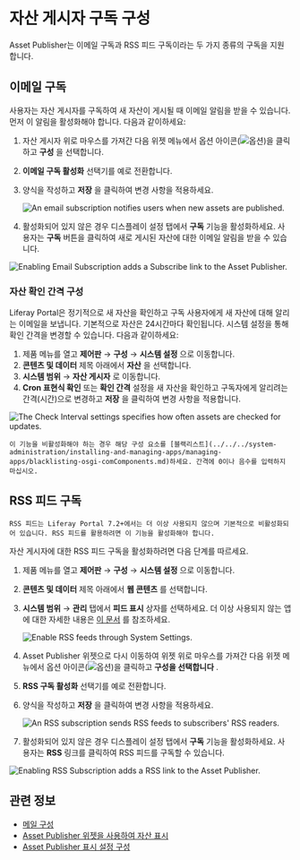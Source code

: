 # 자산 게시자 구독 구성

Asset Publisher는 이메일 구독과 RSS 피드 구독이라는 두 가지 종류의 구독을 지원합니다.

## 이메일 구독

사용자는 자산 게시자를 구독하여 새 자산이 게시될 때 이메일 알림을 받을 수 있습니다. 먼저 이 알림을 활성화해야 합니다. 다음과 같이하세요:

1. 자산 게시자 위로 마우스를 가져간 다음 위젯 메뉴에서 옵션 아이콘(![옵션](../../../images/icon-app-options.png))을 클릭하고 **구성** 을 선택합니다.

1. **이메일 구독 활성화** 선택기를 예로 전환합니다.

1. 양식을 작성하고 **저장** 을 클릭하여 변경 사항을 적용하세요.

   ![An email subscription notifies users when new assets are published.](./configuring-asset-publisher-subscriptions/images/01.png)

1. 활성화되어 있지 않은 경우 디스플레이 설정 탭에서 **구독** 기능을 활성화하세요. 사용자는 **구독** 버튼을 클릭하여 새로 게시된 자산에 대한 이메일 알림을 받을 수 있습니다.

![Enabling Email Subscription adds a Subscribe link to the Asset Publisher.](./configuring-asset-publisher-subscriptions/images/02.png)

### 자산 확인 간격 구성

Liferay Portal은 정기적으로 새 자산을 확인하고 구독 사용자에게 새 자산에 대해 알리는 이메일을 보냅니다. 기본적으로 자산은 24시간마다 확인됩니다. 시스템 설정을 통해 확인 간격을 변경할 수 있습니다. 다음과 같이하세요:

1. 제품 메뉴를 열고 **제어판** &rarr; **구성** &rarr; **시스템 설정** 으로 이동합니다.
1. **콘텐츠 및 데이터** 제목 아래에서 **자산** 을 선택합니다.
1. **시스템 범위** &rarr; **자산 게시자** 로 이동합니다.
1. **Cron 표현식 확인** 또는 **확인 간격** 설정을 새 자산을 확인하고 구독자에게 알리려는 간격(시간)으로 변경하고 **저장** 을 클릭하여 변경 사항을 적용합니다.

![The Check Interval settings specifies how often assets are checked for updates.](./configuring-asset-publisher-subscriptions/images/03.png)

```{warning}
이 기능을 비활성화해야 하는 경우 해당 구성 요소를 [블랙리스트](../../../system-administration/installing-and-managing-apps/managing-apps/blacklisting-osgi-comComponents.md)하세요. 간격에 0이나 음수를 입력하지 마십시오.
```

## RSS 피드 구독

```{note}
RSS 피드는 Liferay Portal 7.2+에서는 더 이상 사용되지 않으며 기본적으로 비활성화되어 있습니다. RSS 피드를 활용하려면 이 기능을 활성화해야 합니다.
```

자산 게시자에 대한 RSS 피드 구독을 활성화하려면 다음 단계를 따르세요.

1. 제품 메뉴를 열고 **제어판** &rarr; **구성** &rarr; **시스템 설정** 으로 이동합니다.

1. **콘텐츠 및 데이터** 제목 아래에서 **웹 콘텐츠** 를 선택합니다.

1. **시스템 범위** &rarr; **관리** 탭에서 **피드 표시** 상자를 선택하세요. 더 이상 사용되지 않는 앱에 대한 자세한 내용은 [이 문서](../../../installation-and-upgrades/upgrading-liferay/reference/maintenance-mode-and-deprecations-in-7-4.md) 를 참조하세요.

   ![Enable RSS feeds through System Settings.](./configuring-asset-publisher-subscriptions/images/04.png)

1. Asset Publisher 위젯으로 다시 이동하여 위젯 위로 마우스를 가져간 다음 위젯 메뉴에서 옵션 아이콘(![옵션](../../../images/icon-app-options.png))을 클릭하고 **구성을 선택합니다** .

1. **RSS 구독 활성화** 선택기를 예로 전환합니다.

1. 양식을 작성하고 **저장** 을 클릭하여 변경 사항을 적용하세요.

   ![An RSS subscription sends RSS feeds to subscribers' RSS readers.](./configuring-asset-publisher-subscriptions/images/05.png)

1. 활성화되어 있지 않은 경우 디스플레이 설정 탭에서 **구독** 기능을 활성화하세요. 사용자는 **RSS** 링크를 클릭하여 RSS 피드를 구독할 수 있습니다.

![Enabling RSS Subscription adds a RSS link to the Asset Publisher.](./configuring-asset-publisher-subscriptions/images/06.png)

## 관련 정보

* [메일 구성](../../../installation-and-upgrades/setting-up-liferay/configuring-mail.md)
* [Asset Publisher 위젯을 사용하여 자산 표시](./displaying-assets-using-the-asset-publisher-widget.md)
* [Asset Publisher 표시 설정 구성](./configuring-asset-publisher-display-settings.md)
